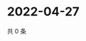 # 2022-04-27

共 0 条

<!-- BEGIN WEIBO -->
<!-- 最后更新时间 Wed Apr 27 2022 15:01:07 GMT+0800 (China Standard Time) -->

<!-- END WEIBO -->
